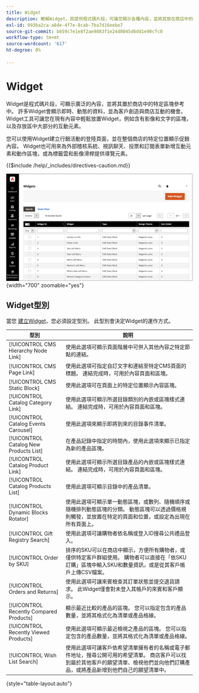 ```yaml
---
title: Widget
description: 瞭解Widget，其提供程式碼片段，可讓您顯示各種內容，並將其放在商店中的特定區塊參考中。
exl-id: 993ba2ca-a8de-4f7e-8cab-7ba7d16eebe7
source-git-commit: b659c7e1e8f2ae9883f1e24d8045d6dd1e90cfc0
workflow-type: tm+mt
source-wordcount: '617'
ht-degree: 0%

---
```


# Widget

Widget是程式碼片段，可顯示廣泛的內容，並將其置於商店中的特定區塊參考中。 許多Widget會顯示即時、動態的資料，並為客戶創造與商店互動的機會。 Widget工具可讓您在現有內容中輕鬆放置Widget，例如含有影像和文字的區塊，以及存放區中大部分的互動元素。

您可以使用Widget建立行銷活動的登陸頁面，並在整個商店的特定位置顯示促銷內容。 Widget也可用來為外部稽核系統、視訊聊天、投票和訂閱表單新增互動元素和動作區塊，或為標籤雲和影像滑桿提供導覽元素。

{{$include /help/_includes/directives-caution.md}}

![新增產品清單Widget](./assets/storefront-home-page-new-products.png){width="700" zoomable="yes"}

## Widget型別

當您 [建立Widget](widget-create.md)，您必須設定型別。 此型別會決定Widget的運作方式。

| 型別 | 說明 |
|--- |--- |
| [!UICONTROL CMS Hierarchy Node Link] | 使用此選項可顯示頁面階層中可併入其他內容之特定節點的連結。 |
| [!UICONTROL CMS Page Link] | 使用此選項可指定自訂文字和連結至特定CMS頁面的標題。 連結完成時，可用於內容頁面和區塊。 |
| [!UICONTROL CMS Static Block] | 使用此選項可在頁面上的特定位置顯示內容區塊。 |
| [!UICONTROL Catalog Category Link] | 使用此選項可顯示所選目錄類別的內嵌或區塊樣式連結。 連結完成時，可用於內容頁面和區塊。 |
| [!UICONTROL Catalog Events Carousel] | 使用此選項來顯示即將到來的目錄事件清單。 |
| [!UICONTROL Catalog New Products List] | 在產品記錄中指定的時間內，使用此選項來顯示已指定為新的產品區塊。 |
| [!UICONTROL Catalog Product Link] | 使用此選項可顯示所選目錄產品的內嵌或區塊樣式連結。 連結完成時，可用於內容頁面和區塊。 |
| [!UICONTROL Catalog Products List] | 使用此選項可顯示目錄中的產品清單。 |
| [!UICONTROL Dynamic Blocks Rotator] | 使用此選項可顯示單一動態區塊，或數列、隨機順序或隨機排列動態區塊的分類。 動態區塊可以透過價格規則觸發，並放置在特定的頁面和位置，或設定為出現在所有頁面上。 |
| [!UICONTROL Gift Registry Search] | 使用此選項可讓購物者依名稱或登入ID搜尋公共禮品登入。 |
| [!UICONTROL Order by SKU] | 排序的SKU可以在商店中顯示，方便所有購物者，或僅供特定客戶群組使用。 購物者可以直接在「依SKU訂購」區塊中輸入SKU和數量資訊，或是從其客戶帳戶上傳CSV檔案。 |
| [!UICONTROL Orders and Returns] | 使用此選項可讓來賓檢查其訂單狀態並提交退貨請求。 此Widget僅會對未登入其帳戶的來賓和客戶顯示。 |
| [!UICONTROL Recently Compared Products] | 顯示最近比較的產品的區塊。 您可以指定包含的產品數量，並將其格式化為清單或產品格線。 |
| [!UICONTROL Recently Viewed Products] | 使用此選項可顯示最近檢視之產品的區塊。 您可以指定包含的產品數量，並將其格式化為清單或產品格線。 |
| [!UICONTROL Wish List Search] | 使用此選項可讓客戶依希望清單擁有者的名稱或電子郵件地址，搜尋公開可用的希望清單。 商店客戶可以找到屬於其他客戶的願望清單、檢視他們並向他們訂購產品，或將產品新增到他們自己的願望清單中。 |

{style="table-layout:auto"}
